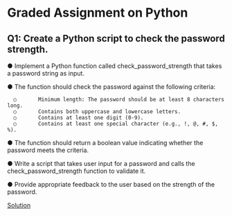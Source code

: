 # Graded Assignment on Python

## Q1: Create a Python script to check the password strength. 

●       Implement a Python function called check_password_strength that takes a password string as input.

●       The function should check the password against the following criteria:

      ○       Minimum length: The password should be at least 8 characters long.
      ○       Contains both uppercase and lowercase letters.
      ○       Contains at least one digit (0-9).
      ○       Contains at least one special character (e.g., !, @, #, $, %).

●       The function should return a boolean value indicating whether the password meets the criteria.

●       Write a script that takes user input for a password and calls the check_password_strength function to validate it.

●       Provide appropriate feedback to the user based on the strength of the password.  

[Solution](Python/GraddeAssign1/check_password_strength.py)

